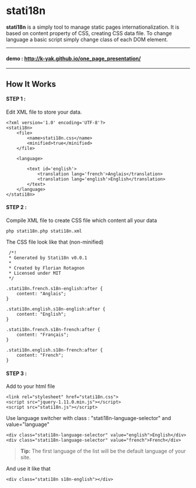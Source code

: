 stati18n	
=====================


**stati18n** is a simply tool to manage static pages internationalization. It is based on content property of CSS, creating CSS data file. To change language a basic script simply change class of each DOM element. 

----------
#### demo : http://k-yak.github.io/one_page_presentation/
----------


How It Works
---------
#### STEP 1 : 
Edit XML file to store your data.
```
<?xml version='1.0' encoding='UTF-8'?>
<stati18n>
	<file>
		<name>stati18n.css</name>
		<minified>true</minified>
	</file>

	<language>

		<text id='english'>
			<translation lang='french'>Anglais</translation>
			<translation lang='english'>English</translation>
		</text>
	</language>
</stati18n>
```
#### STEP 2 :
Compile XML file to create CSS file which content all your data
```
php stati18n.php stati18n.xml
```
The CSS file look like that (non-minified)
```
 /*!
 * Generated by Stati18n v0.0.1
 * 
 * Created by Florian Rotagnon
 * Licensed under MIT
 */
 
.stati18n.french.s18n-english:after {
    content: "Anglais";
}

.stati18n.english.s18n-english:after {
    content: "English";
}

.stati18n.french.s18n-french:after {
    content: "Français";
}

.stati18n.english.s18n-french:after {
    content: "French";
}

```

#### STEP 3 : 
Add to your html file
```
<link rel="stylesheet" href="stati18n.css">
<script src="jquery-1.11.0.min.js"></script>
<script src="stati18n.js"></script>
```

Use language switcher with class : "stati18n-language-selector" and value="language"
```
<div class="stati18n-language-selector" value="english">English</div>
<div class="stati18n-language-selector" value="french">French</div>
```

> **Tip:** The first language of the list will be the default language of your site. 

And use it like that
```
<div class="stati18n s18n-english"></div>
```
